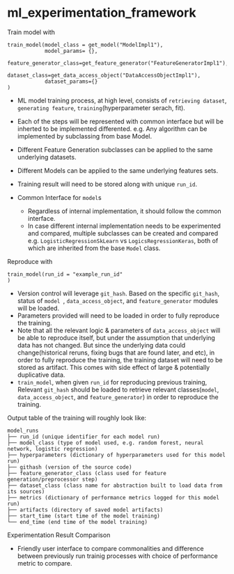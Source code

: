 # ml_experimentation_framework

Train model with

```
train_model(model_class = get_model("ModelImpl1"),
            model_params= {},
            feature_generator_class=get_feature_generator("FeatureGeneratorImpl1"),
            dataset_class=get_data_access_object("DataAccessObjectImpl1"),
            dataset_params={}
)
```

- ML model training process, at high level, consists of `retrieving dataset`, `generating feature`, `training`(hyperparameter serach, fit).
- Each of the steps will be represented with common interface but will be inherted to be implemented differented. e.g. Any algorithm can be implemented by subclassing from base Model.
- Different Feature Generation subclasses can be applied to the same underlying datasets.
- Different Models can be applied to the same underlying features sets.
- Training result will need to be stored along with unique `run_id`.

- Common Interface for `model`s
  - Regardless of internal implementation, it should follow the common interface.
  - In case different internal implementation needs to be experimented and compared, multiple subclasses can be created and compared e.g. `LogisticRegressionSkLearn` vs `LogicsRegressionKeras`, both of which are inherited from the base `Model` class.

Reproduce with

```
train_model(run_id = "example_run_id"
)
```

- Version control will leverage `git_hash`. Based on the specific `git_hash`, status of `model `, `data_access_object`, and `feature_generator` modules will be loaded.
- Parameters provided will need to be loaded in order to fully reproduce the training.
- Note that all the relevant logic & parameters of `data_access_object` will be able to reproduce itself, but under the assumption that underlying data has not changed. But since the underlying data could change(historical reruns, fixing bugs that are found later, and etc), in order to fully reproduce the training, the training dataset will need to be stored as artifact. This comes with side effect of large & potentially duplicative data.
- `train_model`, when given `run_id` for reproducing previous training, Relevant `git_hash` should be loaded to retrieve relevant classes(`model`, `data_access_object`, and `feature_generator`) in order to reproduce the training.

Output table of the training will roughly look like:

```
model_runs
├── run_id (unique identifier for each model run)
├── model_class (type of model used, e.g. random forest, neural network, logistic regression)
├── hyperparameters (dictionary of hyperparameters used for this model run)
├── githash (version of the source code)
├── feature_generator_class (class used for feature generation/preprocessor step)
├── dataset_class (class name for abstraction built to load data from its sources)
├── metrics (dictionary of performance metrics logged for this model run)
├── artifacts (directory of saved model artifacts)
├── start_time (start time of the model training)
└── end_time (end time of the model training)
```

Experimentation Result Comparison

- Friendly user interface to compare commonalities and difference between previously run trainig processes with choice of performance metric to compare.
